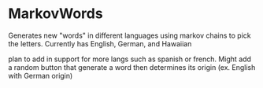# MarkovWords
Generates new "words" in different languages using markov chains to pick the letters. Currently has English, German, and Hawaiian

plan to add in support for more langs such as spanish or french. 
Might add a random button that generate a word then determines its origin (ex. English with German origin)
